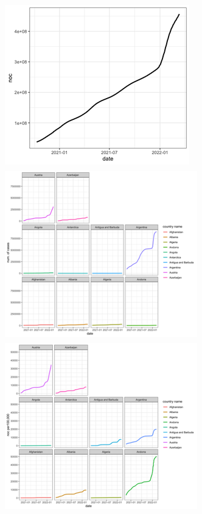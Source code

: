 ![This is an image](/change_of_number_of_cases.png)



![This is an image](/country_change.png)

![This is an image](/change_rate.png)
